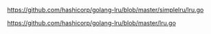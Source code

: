 https://github.com/hashicorp/golang-lru/blob/master/simplelru/lru.go


https://github.com/hashicorp/golang-lru/blob/master/lru.go